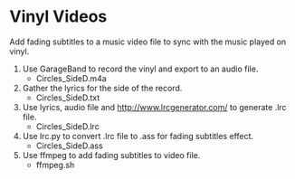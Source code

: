 # Vinyl Videos

Add fading subtitles to a music video file to sync with the music played on vinyl.

1. Use GarageBand to record the vinyl and export to an audio file.
    - Circles_SideD.m4a
2. Gather the lyrics for the side of the record.
    - Circles_SideD.txt
3. Use lyrics, audio file and http://www.lrcgenerator.com/ to generate .lrc file.
    - Circles_SideD.lrc
4. Use lrc.py to convert .lrc file to .ass for fading subtitles effect.
    - Circles_SideD.ass
5. Use ffmpeg to add fading subtitles to video file.
    - ffmpeg.sh
